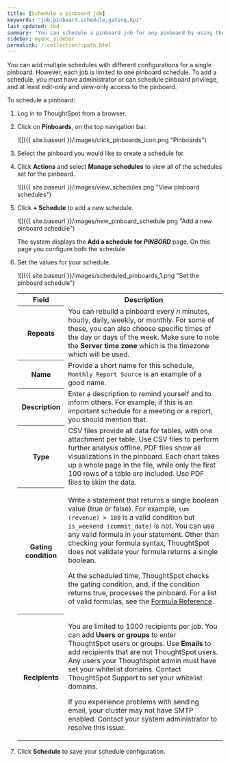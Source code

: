 ```yaml
---
title: [Schedule a pinboard job]
keywords: "job,pinboard,schedule,gating,kpi"
last_updated: tbd
summary: "You can schedule a pinboard job for any pinboard by using the Add a schedule prompt page."
sidebar: mydoc_sidebar
permalink: /:collection/:path.html
---
```

You can add multiple schedules with different configurations for a single
pinboard. However, each job is limited to one pinboard schedule. To add
a schedule, you must have administrator or can schedule pinboard privilege, and
at least edit-only and view-only access to the pinboard.

To schedule a pinboard:

1. Log in to ThoughtSpot from a browser.
2. Click on **Pinboards**, on the top navigation bar.

     ![]({{ site.baseurl }}/images/click_pinboards_icon.png "Pinboards")

3. Select the pinboard you would like to create a schedule for.
4. Click **Actions** and select **Manage schedules** to view all of the schedules set for the pinboard.

     ![]({{ site.baseurl }}/images/view_schedules.png "View pinboard schedules")

5. Click **+ Schedule** to add a new schedule.

     ![]({{ site.baseurl }}/images/new_pinboard_schedule.png "Add a new pinboard schedule")

     The system displays the **Add a schedule for _PINBORD_** page. On this page you configure both the schedule

6. Set the values for your schedule.

    ![]({{ site.baseurl }}/images/scheduled_pinboards_1.png "Set the pinboard schedule")

    <table>
     <tr>
       <th>Field</th>
       <th>Description</th>
     </tr>
     <tr>
       <th>Repeats</th>
       <td>You can rebuild a pinboard every <i>n</i> minutes, hourly, daily, weekly, or monthly. For some of these, you can also choose specific times of the day or days of the week. Make sure to note the <strong>Server time zone</strong> which is the timezone which will be used.</td>
     </tr>
     <tr>
       <th>Name</th>
       <td>Provide a short name for this schedule, <code>Monthly Report Source</code> is an example of a good name.</td>
     </tr>
     <tr>
       <th>Description</th>
       <td>Enter a description to remind yourself and to inform others. For example, if this is an important schedule for a meeting or a report, you should mention that.</td>
     </tr>
     <tr>
       <th>Type</th>
       <td>CSV files provide all data for tables, with one attachment per table. Use CSV files to perform further analysis offline. PDF files show all visualizations in the pinboard. Each chart takes up a whole page in the file, while only the first 100 rows of a table are included. Use PDF files to skim the data.</td>
     </tr>
     <tr>
     <th>Gating condition</th>
     <td><p>Write a statement that returns a single boolean value (true or false). For example, <code>sum (revenue) > 100</code> is a valid condition but <code>is_weekend (commit_date)</code> is not. You can use any valid formula in your statement. Other than checking your formula syntax, ThoughtSpot does not validate your formula returns a single boolean.</p>
     <p>At the scheduled time, ThoughtSpot checks the gating condition, and, if the condition returns true, processes the pinboard. For a list of valid formulas, see the <a href="{{"/reference/formula-reference.html" | prepend: site.baseurl }}">Formula Reference</a>.</p></td>
     </tr>
     <tr>
       <th>Recipients</th>
       <td><p>You are limited to 1000 recipients per job. You can add <b>Users or groups</b> to enter ThoughtSpot users or groups. Use <b>Emails</b> to add recipients that are not ThoughtSpot users. Any users your Thoughtspot admin must have set your whitelist domains. Contact ThoughtSpot Support to set your whitelist domains.</p>
       <p>If you experience problems with sending email, your cluster may not have SMTP enabled. Contact your system administrator to resolve this issue.</p>
       </td>
     </tr>
   </table>

7. Click **Schedule** to save your schedule configuration.
